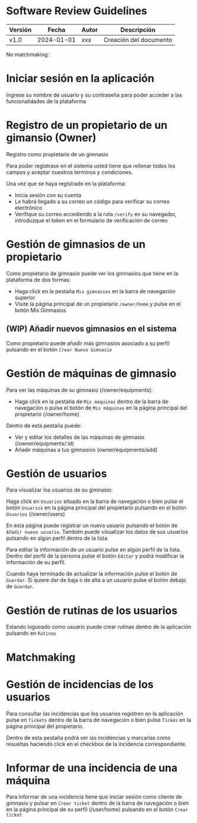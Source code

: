 # Software Review Guidelines

| Versión | Fecha      | Autor | Descripción            |
| ------- | ---------- | ----- | ---------------------- |
| v1.0    | 2024-01-01 | xxx   | Creación del documento |

No matchmaking:

# Iniciar sesión en la aplicación

Ingrese su nombre de usuario y su contraseña para poder acceder a las funcionalidades
de la plataforma

# Registro de un propietario de un gimansio (Owner)

Registro como propietario de un gimnasio

Para poder registrase en el sistema usted tiene que rellenar todos los campos
y aceptar nuestros terminos y condiciones.

Una vez que se haya registrado en la plataforma:

- Inicia sesión con su cuenta
- Le habrá llegado a su correo un código para verificar su correo electrónico
- Verifique su correo accediendo a la ruta `/verify` en su navegador, introduzque
  el token en el formulario de verificación de correo

# Gestión de gimnasios de un propietario

Como propietario de gimnasio puede ver los gimnasios que tiene en la plataforma
de dos formas:

- Haga click en la pestaña `Mis gimnasios` en la barra de navegación superior
- Visite la página principal de un propietario `/owner/home` y pulse en el botón
  Mis Gimnasios

## (WIP) Añadir nuevos gimnasios en el sistema

Como propietario puede añadir más gimnasios asociado a su perfil pulsando en el
botón `Crear Nuevo Gimnasio`

# Gestión de máquinas de gimnasio

Para ver las máquinas de su gimnasio (/owner/equipments):

- Haga click en la pestaña de `Mis máquinas` dentro de la barra de navegación o
  pulse el botón de `Mis máquinas` en la página principal del propietario (/owner/home).

Dentro de esta pestaña puede:

- Ver y editar los detalles de las máquinas de gimnasio (/owner/equipments/:id)
- Añadir máquinas a tus gimnasios (owner/equipments/add)

# Gestión de usuarios

Para visualizar los usuarios de su gimnasio:

Haga click en `Usuarios` situado en la barra de navegación o bien
pulse el botón `Usuarios` en la página principal del propietario
pulsando en el botón `Usuarios` (/owner/users)

En esta página puede registrar un nuevo usuario pulsando el botón de `Añadir nuevo usuario`.
También puede visualizar los datos de sus usuarios pulsando en algún perfil dentro de la
lista.

Para editar la información de un usuario pulse en algún perfil de la lista.
Dentro del perfil de la persona pulse el botón `Editar` y podrá modificar
la información de su perfil.

Cuando haya terminado de actualizar la información pulse el botón de `Guardar`.
Si quiere dar de baja o de alta a un usuario pulse el botón debajo de `Guardar`.

# Gestión de rutinas de los usuarios

Estando logueado como usuario puede crear rutinas dentro de la aplicación pulsando en
`Rutinas`

# Matchmaking

# Gestión de incidencias de los usuarios

Para consultar las incidencias que los usuarios registren en la aplicación
pulse en `Tickets` dentro de la barra de navegación o bien pulse `Tickes`
en la página principal del propietario.

Dentro de esta pestaña podrá ver las incidencias y marcarlas como resueltas
haciendo click en el checkbox de la incidencia correspondiente.

# Informar de una incidencia de una máquina

Para informar de una incidencia tiene que iniciar sesión como cliente de gimnasio
y pulsar en `Crear ticket` dentro de la barra de navegación o bien en la página
principal de su perfil (/user/home) pulsando en el botón `Crear ticket`
